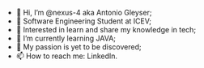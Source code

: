 - 👋 Hi, I’m @nexus-4 aka Antonio Gleyser;
-  🔋 Software Engineering Student at ICEV;
- 👀 Interested in learn and share my knowledge in tech;
- 🌱 I’m currently learning JAVA;
- 💞️ My passion is yet to be discovered;
- 📫 How to reach me: LinkedIn.

